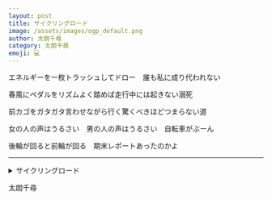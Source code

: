 ```yaml
---
layout: post
title: サイクリングロード
image: /assets/images/ogp_default.png
author: 太朗千尋
category: 太朗千尋
emoji: 💻
---
```


<div class="tanka-area"><div class="tanka">
<p>エネルギーを一枚トラッシュしてドロー　誰も私に成り代われない</p>
<p>春風にペダルをリズムよく踏めば走行中には起きない溺死</p>
<p>前カゴをガタガタ言わせながら行く驚くべきほどつまらない道</p>
<p>女の人の声はうるさい　男の人の声はうるさい　自転車がぶーん</p>
<p>後輪が回ると前輪が回る　期末レポートあったのかよ</p></div></div>

---

<details><summary>サイクリングロード</summary>
エネルギーを一枚トラッシュしてドロー　誰も私に成り代われない<br />
春風にペダルをリズムよく踏めば走行中には起きない溺死<br />
前カゴをガタガタ言わせながら行く驚くべきほどつまらない道<br />
女の人の声はうるさい　男の人の声はうるさい　自転車がぶーん<br />
後輪が回ると前輪が回る　期末レポートあったのかよ<br />
</details>

太朗千尋
